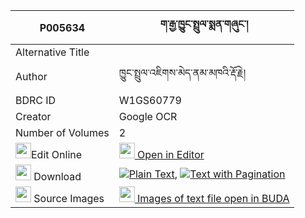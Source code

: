 |P005634|ག་རྒྱ་ཁྱུང་སྤྲུལ་སྨན་གཞུང་། 
| --- | --- 
|Alternative Title |
|Author| ཁྱུང་སྤྲུལ་འཇིགས་མེད་ནམ་མཁའི་རྡོ་རྗེ།
|BDRC ID | W1GS60779
|Creator | Google OCR
|Number of Volumes| 2
|<img width="25" src="https://img.icons8.com/color/25/000000/edit-property.png">Edit Online| [<img width="25" src="https://avatars.githubusercontent.com/u/45091458?s=200&v=4"> Open in Editor](http://editor.openpecha.org/P005634)
|<img width="25" src="https://img.icons8.com/fluent/48/000000/download-2.png"/>  Download | [![](https://img.icons8.com/color/20/000000/txt.png)Plain Text](https://github.com/Openpecha/P005634/releases/download/v1/ga_gya_khyung_trul_menshyung_plain_P005634.zip), [![](https://img.icons8.com/color/20/000000/txt.png)Text with Pagination](https://github.com/Openpecha/P005634/releases/download/v1/ga_gya_khyung_trul_menshyung_pages_P005634.zip)
|<img width="25" src="https://img.icons8.com/plasticine/100/000000/pictures-folder.png"/>  Source Images | [<img width="25" src="https://library.bdrc.io/icons/BUDA-small.svg"> Images of text file open in BUDA](https://library.bdrc.io/show/bdr:W1GS60779)